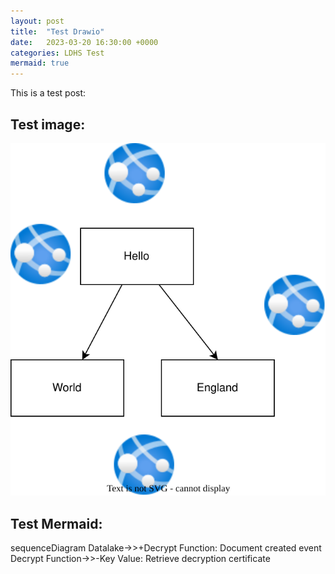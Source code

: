 ```yaml
---
layout: post
title:  "Test Drawio"
date:   2023-03-20 16:30:00 +0000
categories: LDHS Test
mermaid: true
---
```


This is a test post:

## Test image:
![Alt text](/drawings/test.drawio.svg)


## Test Mermaid:

<div class="mermaid">
sequenceDiagram
    Datalake->>+Decrypt Function: Document created event
    Decrypt Function->>-Key Value: Retrieve decryption certificate
</div>

